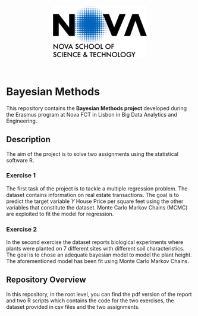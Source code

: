 <p align="center">
  <img width="50%" src="https://github.com/RiccardoGalarducci/bayesian-methods/blob/main/img/logo_nova_fct_en_v.png">
</p>
<br>



# Bayesian Methods

This repository contains the **Bayesian Methods project** developed during the Erasmus program at Nova FCT in Lisbon in Big Data Analytics and Engineering.

## Description

The aim of the project is to solve two assignments using the statistical software R.

### Exercise 1
The first task of the project is to tackle a multiple regression problem. The dataset contains information on real estate transactions. The goal is to predict the target variable $Y$ House Price per square feet using the other variables that constitute the dataset.
Monte Carlo Markov Chains (MCMC) are exploited to fit the model for regression.


### Exercise 2
In the second exercise the dataset reports biological experiments where plants were planted on 7 different sites with different soil characteristics. The goal is to chose an adequate bayesian model to model the plant height. The aforementioned model has been fit using Monte Carlo Markov Chains.


## Repository Overview

In this repository, in the root level, you can find the pdf version of the report and two R scripts which contains the code for the two exercises, the dataset provided in csv files and the two assignments.


